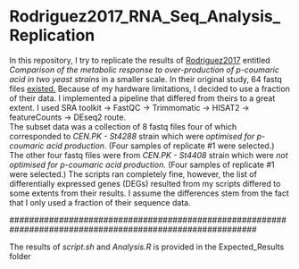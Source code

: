 # Rodriguez2017_RNA_Seq_Analysis_Replication
 In this repository, I try to replicate the results of [Rodriguez2017](https://www.sciencedirect.com/science/article/pii/S1096717617303828) entitled *Comparison of the metabolic response to over-production of p-coumaric acid in two yeast strains* in a smaller scale.
 In their original study, 64 fastq files [existed.](https://www.ncbi.nlm.nih.gov/sra/ERX2254174[accn]) Because of my hardware limitations, I decided to use a fraction of their data. I implemented a pipeline that differed from theirs to a great extent. I used SRA toolkit -> FastQC -> Trimmomatic -> HISAT2 -> featureCounts -> DEseq2 route.  
The subset data was a collection of 8 fastq files four of which corresponded to *CEN.PK - St4288* strain which were *optimised for p-coumaric acid production*. (Four samples of replicate #1 were selected.)
The other four fastq files were from *CEN.PK - St4408* strain which were *not optimised for p-coumaric acid production.* (Four samples of replicate #1 were selected.)
The scripts ran completely fine, however, the list of differentially expressed genes (DEGs) resulted from my scripts differed to some extents from their results. I assume the differences stem from the fact that I only used a fraction of their sequence data.

##########################################################################################################

The results of *script.sh* and *Analysis.R* is provided in the Expected_Results folder
